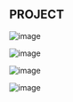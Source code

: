 ## PROJECT
 

![image](https://user-images.githubusercontent.com/92564676/199247650-58b07fe7-644e-458b-9393-ff1f2472aed3.png)


![image](https://user-images.githubusercontent.com/92564676/199247923-5afe572a-4769-4cb3-815e-832282fe5923.png)



![image](https://user-images.githubusercontent.com/92564676/199248117-88780613-543a-42aa-85d5-8e97f0bd0f26.png)


![image](https://user-images.githubusercontent.com/92564676/199248889-b82c4d23-c54a-4cf4-b3d7-5544ad50811b.png)
